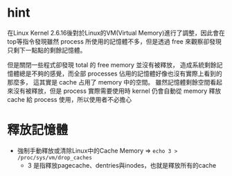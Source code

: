 # hint

在Linux Kernel 2.6.16後對於Linux的VM(Virtual Memory)進行了調整，因此會在top等指令發現雖然 process 所使用的記憶體不多，但是透過 free 來觀察卻發現只剩下一點點的剩餘記憶體。

但是關閉一些程式卻發現 total 的 free memory 並沒有被釋放，
造成系統剩餘記憶體總是不夠的感覺，而全部 processes 佔用的記憶體好像也沒有實際上看到的那麼多，
這其實是 cache 占用了 memory 中的空間。
雖然記憶體剩餘空間看起來沒有被釋放，但是 process 實際需要使用時 kernel 仍會自動從 memory 釋放 cache 給 process 使用，所以使用者不必擔心

# 釋放記憶體

- 強制手動釋放或清除Linux中的Cache Memory => `echo 3 > /proc/sys/vm/drop_caches`
	- 3 是指釋放pagecache、dentries與inodes，也就是釋放所有的cache